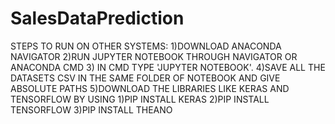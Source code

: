 # SalesDataPrediction

STEPS TO RUN ON OTHER SYSTEMS:
1)DOWNLOAD ANACONDA NAVIGATOR
2)RUN JUPYTER NOTEBOOK THROUGH NAVIGATOR OR ANACONDA CMD
3) IN CMD TYPE 'JUPYTER NOTEBOOK'.
4)SAVE ALL THE DATASETS CSV IN THE SAME FOLDER OF NOTEBOOK AND GIVE ABSOLUTE PATHS
5)DOWNLOAD THE LIBRARIES LIKE KERAS AND TENSORFLOW BY USING
1)PIP INSTALL KERAS
2)PIP INSTALL TENSORFLOW
3)PIP INSTALL THEANO
